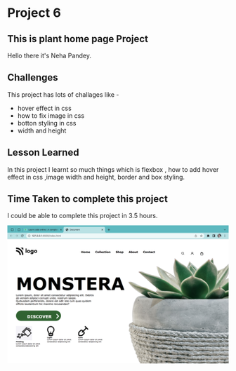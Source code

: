 # Project 6

## This is plant home page Project

Hello there it's Neha Pandey.

## Challenges

This project has lots of challages like -
- hover effect in css
- how to fix image in css 
- botton styling in css
- width and height 


## Lesson Learned

In this project I learnt so much things which is flexbox , how to add hover effect in css ,image width and height, border and box styling. 

## Time Taken to complete this project

I could be able to complete this project in 3.5 hours.


![Image](./project3_img.png)


